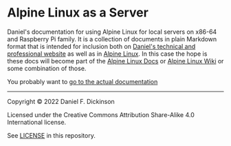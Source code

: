 # Alpine Linux as a Server

Daniel's documentation for using Alpine Linux for local servers on x86-64 and Raspberry Pi family. It is a collection of documents in plain Markdown format that is intended for inclusion both on [Daniel's technical and professional website](https://www.wildtechgarden.ca/) as well as in [Alpine Linux](https://alpinelinux.org). In this case the hope is these docs will become part of the [Alpine Linux Docs](https://docs.alpinelinux.org/) or [Alpine Linux Wiki](https://wiki.alpinelinux.org/) or some combination of those.

You probably want to [go to the actual documentation](src/_index.md)

--------

Copyright © 2022 Daniel F. Dickinson

Licensed under the Creative Commons Attribution Share-Alike 4.0 International license.

See [LICENSE](LICENSE) in this repository.
